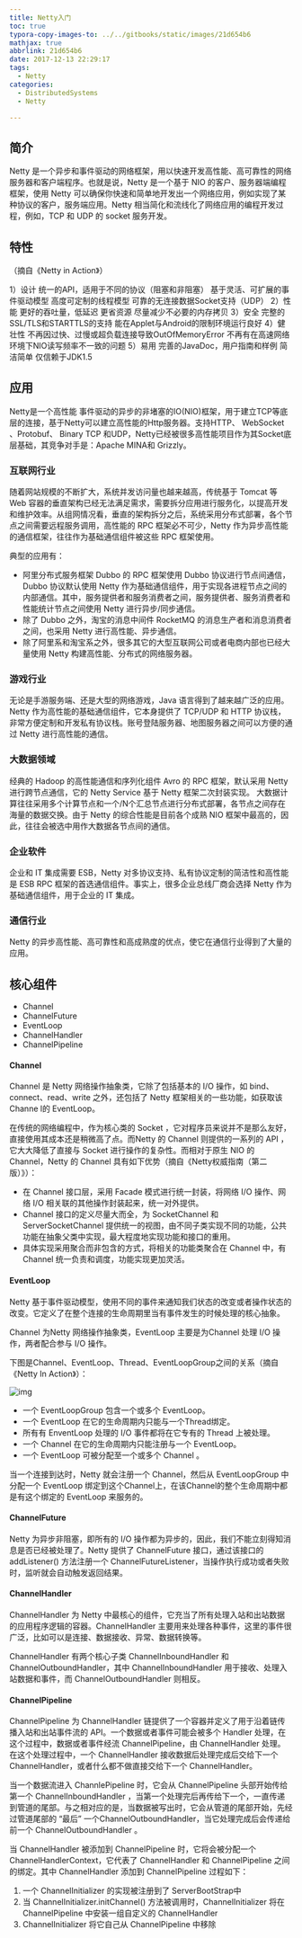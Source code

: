 ```yaml
---
title: Netty入门
toc: true
typora-copy-images-to: ../../gitbooks/static/images/21d654b6
mathjax: true
abbrlink: 21d654b6
date: 2017-12-13 22:29:17
tags:
  - Netty
categories:
  - DistributedSystems
  - Netty

---
```

## 简介

Netty 是一个异步和事件驱动的网络框架，用以快速开发高性能、高可靠性的网络服务器和客户端程序。也就是说，Netty 是一个基于 NIO 的客户、服务器端编程框架，使用 Netty 可以确保你快速和简单地开发出一个网络应用，例如实现了某种协议的客户，服务端应用。Netty 相当简化和流线化了网络应用的编程开发过程，例如，TCP 和 UDP 的 socket 服务开发。

## 特性

（摘自《Netty in Action》）

1）设计
统一的API，适用于不同的协议（阻塞和非阻塞）
基于灵活、可扩展的事件驱动模型
高度可定制的线程模型
可靠的无连接数据Socket支持（UDP）
2）性能
更好的吞吐量，低延迟
更省资源
尽量减少不必要的内存拷贝
3）安全
完整的SSL/TLS和STARTTLS的支持
能在Applet与Android的限制环境运行良好
4）健壮性
不再因过快、过慢或超负载连接导致OutOfMemoryError
不再有在高速网络环境下NIO读写频率不一致的问题
5）易用
完善的JavaDoc，用户指南和样例
简洁简单
仅信赖于JDK1.5

## 应用

Netty是一个高性能 事件驱动的异步的非堵塞的IO(NIO)框架，用于建立TCP等底层的连接，基于Netty可以建立高性能的Http服务器。支持HTTP、 WebSocket 、Protobuf、 Binary TCP 和UDP，Netty已经被很多高性能项目作为其Socket底层基础，其竞争对手是：Apache MINA和 Grizzly。

### 互联网行业
随着网站规模的不断扩大，系统并发访问量也越来越高，传统基于 Tomcat 等 Web 容器的垂直架构已经无法满足需求，需要拆分应用进行服务化，以提高开发和维护效率。从组网情况看，垂直的架构拆分之后，系统采用分布式部署，各个节点之间需要远程服务调用，高性能的 RPC 框架必不可少，Netty 作为异步高性能的通信框架，往往作为基础通信组件被这些 RPC 框架使用。

典型的应用有：
- 阿里分布式服务框架 Dubbo 的 RPC 框架使用 Dubbo 协议进行节点间通信，Dubbo 协议默认使用 Netty 作为基础通信组件，用于实现各进程节点之间的内部通信。其中，服务提供者和服务消费者之间，服务提供者、服务消费者和性能统计节点之间使用 Netty 进行异步/同步通信。
- 除了 Dubbo 之外，淘宝的消息中间件 RocketMQ 的消息生产者和消息消费者之间，也采用 Netty 进行高性能、异步通信。
- 除了阿里系和淘宝系之外，很多其它的大型互联网公司或者电商内部也已经大量使用 Netty 构建高性能、分布式的网络服务器。

### 游戏行业
无论是手游服务端、还是大型的网络游戏，Java 语言得到了越来越广泛的应用。Netty 作为高性能的基础通信组件，它本身提供了 TCP/UDP 和 HTTP 协议栈，非常方便定制和开发私有协议栈。账号登陆服务器、地图服务器之间可以方便的通过 Netty 进行高性能的通信。

### 大数据领域
经典的 Hadoop 的高性能通信和序列化组件 Avro 的 RPC 框架，默认采用 Netty 进行跨节点通信，它的 Netty Service 基于 Netty 框架二次封装实现。
大数据计算往往采用多个计算节点和一个/N个汇总节点进行分布式部署，各节点之间存在海量的数据交换。由于 Netty 的综合性能是目前各个成熟 NIO 框架中最高的，因此，往往会被选中用作大数据各节点间的通信。

### 企业软件
企业和 IT 集成需要 ESB，Netty 对多协议支持、私有协议定制的简洁性和高性能是 ESB RPC 框架的首选通信组件。事实上，很多企业总线厂商会选择 Netty 作为基础通信组件，用于企业的 IT 集成。

### 通信行业
Netty 的异步高性能、高可靠性和高成熟度的优点，使它在通信行业得到了大量的应用。

## 核心组件

- Channel
- ChannelFuture
- EventLoop
- ChannelHandler
- ChannelPipeline

#### Channel

Channel 是 Netty 网络操作抽象类，它除了包括基本的 I/O 操作，如 bind、connect、read、write 之外，还包括了 Netty 框架相关的一些功能，如获取该 Channe l的 EventLoop。

在传统的网络编程中，作为核心类的 Socket ，它对程序员来说并不是那么友好，直接使用其成本还是稍微高了点。而Netty 的 Channel 则提供的一系列的 API ，它大大降低了直接与 Socket 进行操作的复杂性。而相对于原生 NIO 的 Channel，Netty 的 Channel 具有如下优势（摘自《Netty权威指南（第二版）》）：

- 在 Channel 接口层，采用 Facade 模式进行统一封装，将网络 I/O 操作、网络 I/O 相关联的其他操作封装起来，统一对外提供。
- Channel 接口的定义尽量大而全，为 SocketChannel 和 ServerSocketChannel 提供统一的视图，由不同子类实现不同的功能，公共功能在抽象父类中实现，最大程度地实现功能和接口的重用。
- 具体实现采用聚合而非包含的方式，将相关的功能类聚合在 Channel 中，有 Channel 统一负责和调度，功能实现更加灵活。

#### EventLoop
Netty 基于事件驱动模型，使用不同的事件来通知我们状态的改变或者操作状态的改变。它定义了在整个连接的生命周期里当有事件发生的时候处理的核心抽象。

Channel 为Netty 网络操作抽象类，EventLoop 主要是为Channel 处理 I/O 操作，两者配合参与 I/O 操作。

下图是Channel、EventLoop、Thread、EventLoopGroup之间的关系（摘自《Netty In Action》）：

![img](../../../gitbooks/static/images/21d654b6/616953-20170509162546738-1955835364.png)

- 一个 EventLoopGroup 包含一个或多个 EventLoop。
- 一个 EventLoop 在它的生命周期内只能与一个Thread绑定。
- 所有有 EnventLoop 处理的 I/O 事件都将在它专有的 Thread 上被处理。
- 一个 Channel 在它的生命周期内只能注册与一个 EventLoop。
- 一个 EventLoop 可被分配至一个或多个 Channel 。

当一个连接到达时，Netty 就会注册一个 Channel，然后从 EventLoopGroup 中分配一个 EventLoop 绑定到这个Channel上，在该Channel的整个生命周期中都是有这个绑定的 EventLoop 来服务的。

#### ChannelFuture

Netty 为异步非阻塞，即所有的 I/O 操作都为异步的，因此，我们不能立刻得知消息是否已经被处理了。Netty 提供了 ChannelFuture 接口，通过该接口的 addListener() 方法注册一个 ChannelFutureListener，当操作执行成功或者失败时，监听就会自动触发返回结果。

#### ChannelHandler

ChannelHandler 为 Netty 中最核心的组件，它充当了所有处理入站和出站数据的应用程序逻辑的容器。ChannelHandler 主要用来处理各种事件，这里的事件很广泛，比如可以是连接、数据接收、异常、数据转换等。

ChannelHandler 有两个核心子类 ChannelInboundHandler 和 ChannelOutboundHandler，其中 ChannelInboundHandler 用于接收、处理入站数据和事件，而 ChannelOutboundHandler 则相反。

#### ChannelPipeline

ChannelPipeline 为 ChannelHandler 链提供了一个容器并定义了用于沿着链传播入站和出站事件流的 API。一个数据或者事件可能会被多个 Handler 处理，在这个过程中，数据或者事件经流 ChannelPipeline，由 ChannelHandler 处理。在这个处理过程中，一个 ChannelHandler 接收数据后处理完成后交给下一个 ChannelHandler，或者什么都不做直接交给下一个 ChannelHandler。


当一个数据流进入 ChannlePipeline 时，它会从 ChannelPipeline 头部开始传给第一个 ChannelInboundHandler ，当第一个处理完后再传给下一个，一直传递到管道的尾部。与之相对应的是，当数据被写出时，它会从管道的尾部开始，先经过管道尾部的 “最后” 一个ChannelOutboundHandler，当它处理完成后会传递给前一个 ChannelOutboundHandler 。

当 ChannelHandler 被添加到 ChannelPipeline 时，它将会被分配一个 ChannelHandlerContext，它代表了 ChannelHandler 和 ChannelPipeline 之间的绑定。其中 ChannelHandler 添加到 ChannelPipeline 过程如下： 
1. 一个 ChannelInitializer 的实现被注册到了 ServerBootStrap中 
2. 当 ChannelInitializer.initChannel() 方法被调用时，ChannelInitializer 将在 ChannelPipeline 中安装一组自定义的 ChannelHandler 
3. ChannelInitializer 将它自己从 ChannelPipeline 中移除 

 

 